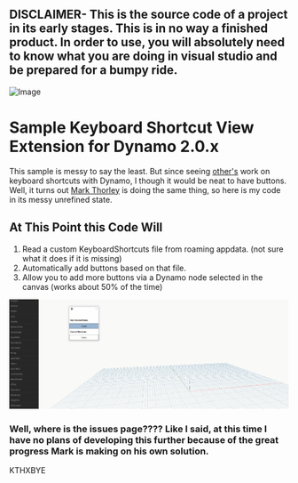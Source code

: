 ## DISCLAIMER- This is the source code of a project in its early stages. This is in no way a finished product. In order to use, you will absolutely need to know what you are doing in visual studio and be prepared for a bumpy ride.

![Image](https://media.giphy.com/media/OCu7zWojqFA1W/giphy.gif)


# Sample Keyboard Shortcut View Extension for Dynamo 2.0.x

This sample is messy to say the least. But since seeing [other's](https://github.com/wynged/DynaFire) work on keyboard shortcuts with Dynamo, I though it would be neat to have buttons. Well, it turns out [Mark Thorley](https://github.com/MarkThorley/designtechViewExtension) is doing the same thing, so here is my code in its messy unrefined state.

## At This Point this Code Will
1. Read a custom KeyboardShortcuts file from roaming appdata. (not sure what it does if it is missing)
2. Automatically add buttons based on that file.
3. Allow you to add more buttons via a Dynamo node selected in the canvas (works about 50% of the time)

![Image](keyboardShortcuts.gif)


### Well, where is the issues page???? Like I said, at this time I have no plans of developing this further because of the great progress Mark is making on his own solution.

KTHXBYE
